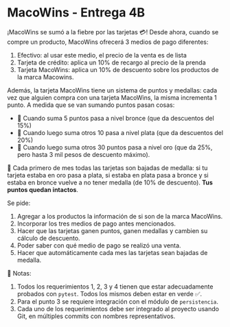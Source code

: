 # MacoWins - Entrega 4B

¡MacoWins se sumó a la fiebre por las tarjetas 💳! Desde ahora, cuando se compre un producto, MacoWins ofrecerá 3 medios de pago diferentes:

  1. Efectivo: al usar este medio, el precio de la venta es de lista
  2. Tarjeta de crédito: aplica un 10% de recargo al precio de la prenda
  3. Tarjeta MacoWins: aplica un 10% de descuento sobre los productos de la marca Macowins.

Además, la tarjeta MacoWins tiene un sistema de puntos y medallas: cada vez que alguien compra con una tarjeta MacoWins, la misma incrementa 1 punto. A medida que se van sumando puntos pasan cosas:

  * 🥉 Cuando suma 5 puntos pasa a nivel bronce (que da descuentos del 15%)
  * 🥈 Cuando luego suma otros 10 pasa a nivel plata (que da descuentos del 20%)
  * 🥇 Cuando luego suma otros 30 puntos pasa a nivel oro (que da 25%, pero hasta 3 mil pesos de descuento máximo).

📆 Cada primero de mes todas las tarjetas son bajadas de medalla: si tu tarjeta estaba en oro pasa a plata, si estaba en plata pasa a bronce y si estaba en bronce vuelve a no tener medalla (de 10% de descuento). **Tus puntos quedan intactos**.

Se pide:

1. Agregar a los productos la información de si son de la marca MacoWins.
2. Incorporar los tres medios de pago antes mencionados.
3. Hacer que las tarjetas ganen puntos, ganen medallas y cambien su cálculo de descuento.
4. Poder saber con qué medio de pago se realizó una venta.
5. Hacer que automáticamente cada mes las tarjetas sean bajadas de medalla.

🧪 Notas:

 1. Todos los requerimientos 1, 2, 3 y 4 tienen que estar adecuadamente probados con `pytest`. Todos los mismos deben estar en verde ✅.
 2. Para el punto 3 se requiere integración con el módulo de `persistencia`.
 3. Cada uno de los requerimientos debe ser integrado al proyecto usando Git, en múltiples commits con nombres representativos.
